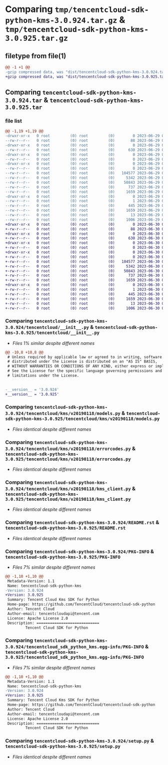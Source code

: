 # Comparing `tmp/tencentcloud-sdk-python-kms-3.0.924.tar.gz` & `tmp/tencentcloud-sdk-python-kms-3.0.925.tar.gz`

## filetype from file(1)

```diff
@@ -1 +1 @@
-gzip compressed data, was "dist/tencentcloud-sdk-python-kms-3.0.924.tar", last modified: Thu Jun 29 00:37:14 2023, max compression
+gzip compressed data, was "dist/tencentcloud-sdk-python-kms-3.0.925.tar", last modified: Fri Jun 30 02:16:51 2023, max compression
```

## Comparing `tencentcloud-sdk-python-kms-3.0.924.tar` & `tencentcloud-sdk-python-kms-3.0.925.tar`

### file list

```diff
@@ -1,19 +1,19 @@
-drwxr-xr-x   0 root         (0) root         (0)        0 2023-06-29 00:37:14.000000 tencentcloud-sdk-python-kms-3.0.924/
--rw-r--r--   0 root         (0) root         (0)       88 2023-06-29 00:37:14.000000 tencentcloud-sdk-python-kms-3.0.924/setup.cfg
-drwxr-xr-x   0 root         (0) root         (0)        0 2023-06-29 00:37:14.000000 tencentcloud-sdk-python-kms-3.0.924/tencentcloud/
--rw-r--r--   0 root         (0) root         (0)      630 2023-06-29 00:37:13.000000 tencentcloud-sdk-python-kms-3.0.924/tencentcloud/__init__.py
-drwxr-xr-x   0 root         (0) root         (0)        0 2023-06-29 00:37:14.000000 tencentcloud-sdk-python-kms-3.0.924/tencentcloud/kms/
--rw-r--r--   0 root         (0) root         (0)        0 2023-06-29 00:37:13.000000 tencentcloud-sdk-python-kms-3.0.924/tencentcloud/kms/__init__.py
-drwxr-xr-x   0 root         (0) root         (0)        0 2023-06-29 00:37:14.000000 tencentcloud-sdk-python-kms-3.0.924/tencentcloud/kms/v20190118/
--rw-r--r--   0 root         (0) root         (0)        0 2023-06-29 00:37:13.000000 tencentcloud-sdk-python-kms-3.0.924/tencentcloud/kms/v20190118/__init__.py
--rw-r--r--   0 root         (0) root         (0)   104577 2023-06-29 00:37:13.000000 tencentcloud-sdk-python-kms-3.0.924/tencentcloud/kms/v20190118/models.py
--rw-r--r--   0 root         (0) root         (0)     5342 2023-06-29 00:37:13.000000 tencentcloud-sdk-python-kms-3.0.924/tencentcloud/kms/v20190118/errorcodes.py
--rw-r--r--   0 root         (0) root         (0)    50843 2023-06-29 00:37:13.000000 tencentcloud-sdk-python-kms-3.0.924/tencentcloud/kms/v20190118/kms_client.py
--rw-r--r--   0 root         (0) root         (0)      737 2023-06-29 00:37:13.000000 tencentcloud-sdk-python-kms-3.0.924/README.rst
--rw-r--r--   0 root         (0) root         (0)     1659 2023-06-29 00:37:14.000000 tencentcloud-sdk-python-kms-3.0.924/PKG-INFO
-drwxr-xr-x   0 root         (0) root         (0)        0 2023-06-29 00:37:14.000000 tencentcloud-sdk-python-kms-3.0.924/tencentcloud_sdk_python_kms.egg-info/
--rw-r--r--   0 root         (0) root         (0)        1 2023-06-29 00:37:14.000000 tencentcloud-sdk-python-kms-3.0.924/tencentcloud_sdk_python_kms.egg-info/dependency_links.txt
--rw-r--r--   0 root         (0) root         (0)      445 2023-06-29 00:37:14.000000 tencentcloud-sdk-python-kms-3.0.924/tencentcloud_sdk_python_kms.egg-info/SOURCES.txt
--rw-r--r--   0 root         (0) root         (0)     1659 2023-06-29 00:37:14.000000 tencentcloud-sdk-python-kms-3.0.924/tencentcloud_sdk_python_kms.egg-info/PKG-INFO
--rw-r--r--   0 root         (0) root         (0)       13 2023-06-29 00:37:14.000000 tencentcloud-sdk-python-kms-3.0.924/tencentcloud_sdk_python_kms.egg-info/top_level.txt
--rw-r--r--   0 root         (0) root         (0)     1006 2023-06-29 00:37:13.000000 tencentcloud-sdk-python-kms-3.0.924/setup.py
+drwxr-xr-x   0 root         (0) root         (0)        0 2023-06-30 02:16:51.000000 tencentcloud-sdk-python-kms-3.0.925/
+-rw-r--r--   0 root         (0) root         (0)       88 2023-06-30 02:16:51.000000 tencentcloud-sdk-python-kms-3.0.925/setup.cfg
+drwxr-xr-x   0 root         (0) root         (0)        0 2023-06-30 02:16:51.000000 tencentcloud-sdk-python-kms-3.0.925/tencentcloud/
+-rw-r--r--   0 root         (0) root         (0)      630 2023-06-30 02:16:51.000000 tencentcloud-sdk-python-kms-3.0.925/tencentcloud/__init__.py
+drwxr-xr-x   0 root         (0) root         (0)        0 2023-06-30 02:16:51.000000 tencentcloud-sdk-python-kms-3.0.925/tencentcloud/kms/
+-rw-r--r--   0 root         (0) root         (0)        0 2023-06-30 02:16:51.000000 tencentcloud-sdk-python-kms-3.0.925/tencentcloud/kms/__init__.py
+drwxr-xr-x   0 root         (0) root         (0)        0 2023-06-30 02:16:51.000000 tencentcloud-sdk-python-kms-3.0.925/tencentcloud/kms/v20190118/
+-rw-r--r--   0 root         (0) root         (0)        0 2023-06-30 02:16:51.000000 tencentcloud-sdk-python-kms-3.0.925/tencentcloud/kms/v20190118/__init__.py
+-rw-r--r--   0 root         (0) root         (0)   104577 2023-06-30 02:16:51.000000 tencentcloud-sdk-python-kms-3.0.925/tencentcloud/kms/v20190118/models.py
+-rw-r--r--   0 root         (0) root         (0)     5342 2023-06-30 02:16:51.000000 tencentcloud-sdk-python-kms-3.0.925/tencentcloud/kms/v20190118/errorcodes.py
+-rw-r--r--   0 root         (0) root         (0)    50843 2023-06-30 02:16:51.000000 tencentcloud-sdk-python-kms-3.0.925/tencentcloud/kms/v20190118/kms_client.py
+-rw-r--r--   0 root         (0) root         (0)      737 2023-06-30 02:16:51.000000 tencentcloud-sdk-python-kms-3.0.925/README.rst
+-rw-r--r--   0 root         (0) root         (0)     1659 2023-06-30 02:16:51.000000 tencentcloud-sdk-python-kms-3.0.925/PKG-INFO
+drwxr-xr-x   0 root         (0) root         (0)        0 2023-06-30 02:16:51.000000 tencentcloud-sdk-python-kms-3.0.925/tencentcloud_sdk_python_kms.egg-info/
+-rw-r--r--   0 root         (0) root         (0)        1 2023-06-30 02:16:51.000000 tencentcloud-sdk-python-kms-3.0.925/tencentcloud_sdk_python_kms.egg-info/dependency_links.txt
+-rw-r--r--   0 root         (0) root         (0)      445 2023-06-30 02:16:51.000000 tencentcloud-sdk-python-kms-3.0.925/tencentcloud_sdk_python_kms.egg-info/SOURCES.txt
+-rw-r--r--   0 root         (0) root         (0)     1659 2023-06-30 02:16:51.000000 tencentcloud-sdk-python-kms-3.0.925/tencentcloud_sdk_python_kms.egg-info/PKG-INFO
+-rw-r--r--   0 root         (0) root         (0)       13 2023-06-30 02:16:51.000000 tencentcloud-sdk-python-kms-3.0.925/tencentcloud_sdk_python_kms.egg-info/top_level.txt
+-rw-r--r--   0 root         (0) root         (0)     1006 2023-06-30 02:16:51.000000 tencentcloud-sdk-python-kms-3.0.925/setup.py
```

### Comparing `tencentcloud-sdk-python-kms-3.0.924/tencentcloud/__init__.py` & `tencentcloud-sdk-python-kms-3.0.925/tencentcloud/__init__.py`

 * *Files 1% similar despite different names*

```diff
@@ -10,8 +10,8 @@
 # Unless required by applicable law or agreed to in writing, software
 # distributed under the License is distributed on an "AS IS" BASIS,
 # WITHOUT WARRANTIES OR CONDITIONS OF ANY KIND, either express or implied.
 # See the License for the specific language governing permissions and
 # limitations under the License.
 
 
-__version__ = '3.0.924'
+__version__ = '3.0.925'
```

### Comparing `tencentcloud-sdk-python-kms-3.0.924/tencentcloud/kms/v20190118/models.py` & `tencentcloud-sdk-python-kms-3.0.925/tencentcloud/kms/v20190118/models.py`

 * *Files identical despite different names*

### Comparing `tencentcloud-sdk-python-kms-3.0.924/tencentcloud/kms/v20190118/errorcodes.py` & `tencentcloud-sdk-python-kms-3.0.925/tencentcloud/kms/v20190118/errorcodes.py`

 * *Files identical despite different names*

### Comparing `tencentcloud-sdk-python-kms-3.0.924/tencentcloud/kms/v20190118/kms_client.py` & `tencentcloud-sdk-python-kms-3.0.925/tencentcloud/kms/v20190118/kms_client.py`

 * *Files identical despite different names*

### Comparing `tencentcloud-sdk-python-kms-3.0.924/README.rst` & `tencentcloud-sdk-python-kms-3.0.925/README.rst`

 * *Files identical despite different names*

### Comparing `tencentcloud-sdk-python-kms-3.0.924/PKG-INFO` & `tencentcloud-sdk-python-kms-3.0.925/PKG-INFO`

 * *Files 7% similar despite different names*

```diff
@@ -1,10 +1,10 @@
 Metadata-Version: 1.1
 Name: tencentcloud-sdk-python-kms
-Version: 3.0.924
+Version: 3.0.925
 Summary: Tencent Cloud Kms SDK for Python
 Home-page: https://github.com/TencentCloud/tencentcloud-sdk-python
 Author: Tencent Cloud
 Author-email: tencentcloudapi@tencent.com
 License: Apache License 2.0
 Description: ============================
         Tencent Cloud SDK for Python
```

### Comparing `tencentcloud-sdk-python-kms-3.0.924/tencentcloud_sdk_python_kms.egg-info/PKG-INFO` & `tencentcloud-sdk-python-kms-3.0.925/tencentcloud_sdk_python_kms.egg-info/PKG-INFO`

 * *Files 7% similar despite different names*

```diff
@@ -1,10 +1,10 @@
 Metadata-Version: 1.1
 Name: tencentcloud-sdk-python-kms
-Version: 3.0.924
+Version: 3.0.925
 Summary: Tencent Cloud Kms SDK for Python
 Home-page: https://github.com/TencentCloud/tencentcloud-sdk-python
 Author: Tencent Cloud
 Author-email: tencentcloudapi@tencent.com
 License: Apache License 2.0
 Description: ============================
         Tencent Cloud SDK for Python
```

### Comparing `tencentcloud-sdk-python-kms-3.0.924/setup.py` & `tencentcloud-sdk-python-kms-3.0.925/setup.py`

 * *Files identical despite different names*

